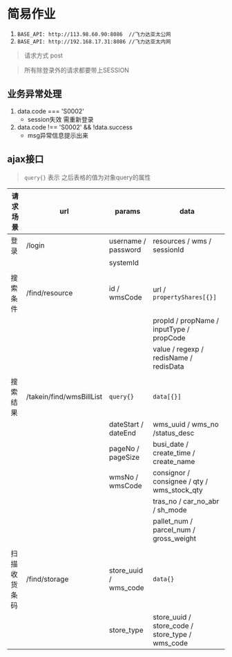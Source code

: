 # 简易作业 
1. `BASE_API: http://113.98.60.90:8086  //飞力达亚太公网`
2. `BASE_API: http://192.168.17.31:8086 //飞力达亚太内网`
	
> 请求方式 post 

> 所有除登录外的请求都要带上SESSION

## 业务异常处理
1. data.code === 'S0002' 
	* session失效 需重新登录
2. data.code !== 'S0002' && !data.success
	* msg异常信息提示出来

## ajax接口
> `query{}` 表示 之后表格的值为对象query的属性

| 请求场景 		| url            			| params   				| data           									|
|-----------|---------------------------|-----------------------|---------------------------------------------------|
| 登录    	 	| /login         			| username / password	| resources / wms / sessionId						|
|          	|                			| systemId 				|       											|
|			|							|						|													|
| 搜索条件 		| /find/resource 			| id / wmsCode			| url / `propertyShares[{}]`    					|
|			|							|						| propId / propName / inputType / propCode			|
|			|							|						| value / regexp / redisName / redisData			|
|			|							|						|													|
| 搜索结果	   	| /takein/find/wmsBillList 	| `query{}`				| `data[{}]`										|
|			|							| dateStart	/ dateEnd	| wms_uuid / wms_no	/status_desc					|
|			|							| pageNo / pageSize		| busi_date / create_time / create_name				|
|			|							| wmsNo	/ wmsCode		| consignor	/ consignee	/ qty / wms_stock_qty		|
|			|							|						| tras_no / car_no_abr / sh_mode					|
|			|							|						| pallet_num / parcel_num / gross_weight			|
|			|							|						|													|
| 扫描收货条码	| /find/storage				| store_uuid / wms_code | `data{}`											|
|			|							| store_type			| store_uuid / store_code / store_type / wms_code	|